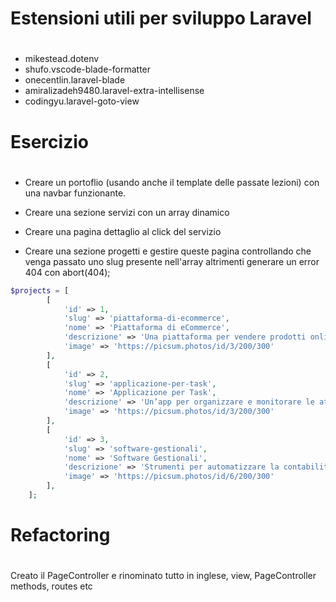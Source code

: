 # ############################################################################
# Estensioni utili per sviluppo Laravel
# ############################################################################

- mikestead.dotenv 
- shufo.vscode-blade-formatter
- onecentlin.laravel-blade
- amiralizadeh9480.laravel-extra-intellisense
- codingyu.laravel-goto-view

# ############################################################################
# Esercizio
# ############################################################################

- Creare un portoflio (usando anche il template delle passate lezioni) con una navbar funzionante.
- Creare una sezione servizi con un array dinamico
- Creare una pagina dettaglio al click del servizio

- Creare una sezione progetti e gestire queste pagina controllando che venga passato uno slug presente nell'array altrimenti generare un error 404 con abort(404);

```php
$projects = [
        [
            'id' => 1,
            'slug' => 'piattaforma-di-ecommerce',
            'nome' => 'Piattaforma di eCommerce',
            'descrizione' => 'Una piattaforma per vendere prodotti online con pagamento integrato.',
            'image' => 'https://picsum.photos/id/3/200/300'
        ],
        [
            'id' => 2,
            'slug' => 'applicazione-per-task',
            'nome' => 'Applicazione per Task',
            'descrizione' => 'Un’app per organizzare e monitorare le attività giornaliere.',
            'image' => 'https://picsum.photos/id/3/200/300'
        ],
        [
            'id' => 3,
            'slug' => 'software-gestionali',
            'nome' => 'Software Gestionali',
            'descrizione' => 'Strumenti per automatizzare la contabilità e la gestione aziendale.',
            'image' => 'https://picsum.photos/id/6/200/300'
        ],
    ];

```

# ############################################################################
# Refactoring
# ############################################################################
Creato il PageController e rinominato tutto in inglese, view, PageController methods, routes etc